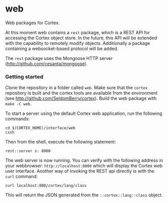 # web
Web packages for Cortex. 

At this moment web contains a `rest` package, which is a REST API for accessing the Cortex object store. In the future, this API will be extended with the capability to remotely modify objects. Additionally a package containing a websocket-based protocol will be added.

The `rest` package uses the Mongoose HTTP server (http://github.com/cesanta/mongoose). 

### Getting started
Clone the repository in a folder called `web`. Make sure that the `cortex` repository is built and the cortex tools are available from the environment (see http://github.com/SeldomBerry/cortex). Build the web package with `make -C web`.

To start a server using the default Cortex web application, run the following commands:
```
cd $(CORTEX_HOME)/interface/web
cxsh
```
Then from the shell, execute the following statement:
```
rest::server s: 8000
```
The web server is now running. You can verify with the following address in your webbrowser: `http://localhost:8000` which will display the Cortex web user interface. Another way of invoking the REST api directly is with the `curl` command:
```
curl localhost:800/cortex/lang/class
```
This will return the JSON generated from the `::cortex::lang::class` object.
